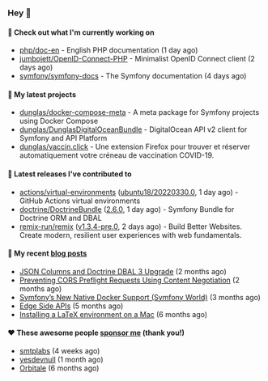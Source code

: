 ### Hey 👋

#### 👷 Check out what I'm currently working on

- [php/doc-en](https://github.com/php/doc-en) - English PHP documentation (1 day ago)
- [jumbojett/OpenID-Connect-PHP](https://github.com/jumbojett/OpenID-Connect-PHP) - Minimalist OpenID Connect client (2 days ago)
- [symfony/symfony-docs](https://github.com/symfony/symfony-docs) - The Symfony documentation (4 days ago)

#### 🌱 My latest projects

- [dunglas/docker-compose-meta](https://github.com/dunglas/docker-compose-meta) - A meta package for Symfony projects using Docker Compose
- [dunglas/DunglasDigitalOceanBundle](https://github.com/dunglas/DunglasDigitalOceanBundle) - DigitalOcean API v2 client for Symfony and API Platform
- [dunglas/vaccin.click](https://github.com/dunglas/vaccin.click) - Une extension Firefox pour trouver et réserver automatiquement votre créneau de vaccination COVID-19.

#### 🔭 Latest releases I've contributed to

- [actions/virtual-environments](https://github.com/actions/virtual-environments) ([ubuntu18/20220330.0](https://github.com/actions/virtual-environments/releases/tag/ubuntu18%2F20220330.0), 1 day ago) - GitHub Actions virtual environments
- [doctrine/DoctrineBundle](https://github.com/doctrine/DoctrineBundle) ([2.6.0](https://github.com/doctrine/DoctrineBundle/releases/tag/2.6.0), 1 day ago) - Symfony Bundle for Doctrine ORM and DBAL
- [remix-run/remix](https://github.com/remix-run/remix) ([v1.3.4-pre.0](https://github.com/remix-run/remix/releases/tag/v1.3.4-pre.0), 2 days ago) - Build Better Websites. Create modern, resilient user experiences with web fundamentals.

#### 📜 My recent [blog posts](https://dunglas.fr)

- [JSON Columns and Doctrine DBAL 3 Upgrade](https://dunglas.fr/2022/01/json-columns-and-doctrine-dbal-3-upgrade/) (2 months ago)
- [Preventing CORS Preflight Requests Using Content Negotiation](https://dunglas.fr/2022/01/preventing-cors-preflight-requests-using-content-negotiation/) (2 months ago)
- [Symfony’s New Native Docker Support (Symfony World)](https://dunglas.fr/2021/12/symfonys-new-native-docker-support-symfony-world/) (3 months ago)
- [Edge Side APIs](https://dunglas.fr/2021/10/edge-side-apis/) (5 months ago)
- [Installing a LaTeX environment on a Mac](https://dunglas.fr/2021/09/installing-a-latex-environment-on-a-mac/) (6 months ago)

#### ❤️ These awesome people [sponsor me](https://github.com/sponsors/dunglas) (thank you!)

- [smtplabs](https://github.com/smtplabs) (4 weeks ago)
- [yesdevnull](https://github.com/yesdevnull) (1 month ago)
- [Orbitale](https://github.com/Orbitale) (6 months ago)
